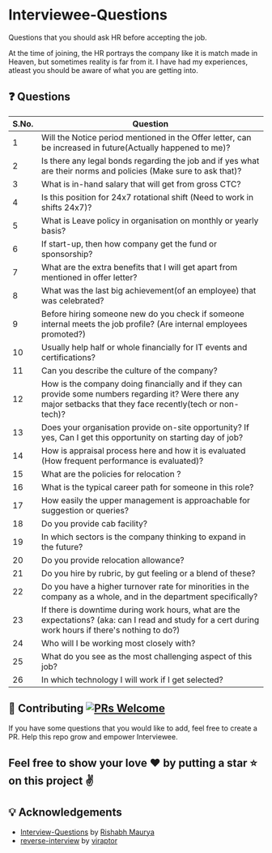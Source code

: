 ﻿# Interviewee-Questions
Questions that you should ask HR before accepting the job.

At the time of joining, the HR portrays the company like it is match made in Heaven, but sometimes reality is far from it. I have had my experiences, atleast you should be aware of what you are getting into.

## :question: Questions

| S.No. |Question |
|---|---|
| 1 | Will the Notice period mentioned in the Offer letter, can be increased in future(Actually happened to me)? |
| 2 | Is there any legal bonds regarding the job and if yes what are their norms and policies (Make sure to ask that)? |
| 3 | What is in-hand salary that will get from gross CTC? |
| 4 | Is this position for 24x7 rotational shift (Need to work in shifts 24x7)? |
| 5 | What is Leave policy in organisation on monthly or yearly basis? |
| 6 | If start-up, then how company get the fund or sponsorship? |
| 7 | What are the extra benefits that I will get apart from mentioned in offer letter? |
| 8 | What was the last big achievement(of an employee) that was celebrated? |
| 9 | Before hiring someone new do you check if someone internal meets the job profile? (Are internal employees promoted?)|
| 10 | Usually help half or whole financially for IT events and certifications?|
| 11 | Can you describe the culture of the company?|
| 12 | How is the company doing financially and if they can provide some numbers regarding it? Were there any major setbacks that they face recently(tech or non-tech)? |
| 13 | Does your organisation provide on-site opportunity? If yes, Can I get this opportunity on starting day of job? |
| 14 | How is appraisal process here and how it is evaluated (How frequent performance is evaluated)? |
| 15 | What are the policies for relocation ? |
| 16 | What is the typical career path for someone in this role? |
| 17 | How easily the upper management is approachable for suggestion or queries?|
| 18 | Do you provide cab facility? |
| 19 | In which sectors is the company thinking to expand in the future? |
| 20 | Do you provide relocation allowance?|
| 21 | Do you hire by rubric, by gut feeling or a blend of these?|
| 22 | Do you have a higher turnover rate for minorities in the company as a whole, and in the department specifically?|
| 23 | If there is downtime during work hours, what are the expectations? (aka: can I read and study for a cert during work hours if there's nothing to do?)|
| 24 | Who will I be working most closely with? |
| 25 | What do you see as the most challenging aspect of this job? |
| 26 | In which technology I will work if I get selected? |


## 🤝 Contributing [![PRs Welcome](https://img.shields.io/badge/PRs-welcome-brightgreen.svg?style=flat-square)](http://makeapullrequest.com)

If you have some questions that you would like to add, feel free to create a PR. Help this repo grow and empower Interviewee.

## Feel free to show your love :heart: by putting a star :star: on this project :v:

## :bulb: Acknowledgements

* [Interview-Questions](https://github.com/rishabh115/Interview-Questions) by [Rishabh Maurya](https://github.com/rishabh115)
* [reverse-interview](https://github.com/viraptor/reverse-interview) by [viraptor](https://github.com/viraptor)
